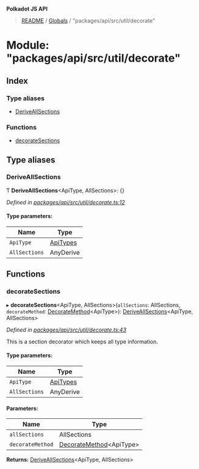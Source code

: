 **Polkadot JS API**

> [README](../README.md) / [Globals](../globals.md) / "packages/api/src/util/decorate"

# Module: "packages/api/src/util/decorate"

## Index

### Type aliases

* [DeriveAllSections](_packages_api_src_util_decorate_.md#deriveallsections)

### Functions

* [decorateSections](_packages_api_src_util_decorate_.md#decoratesections)

## Type aliases

### DeriveAllSections

Ƭ  **DeriveAllSections**\<ApiType, AllSections>: {}

*Defined in [packages/api/src/util/decorate.ts:12](https://github.com/polkadot-js/api/blob/19d6165bd/packages/api/src/util/decorate.ts#L12)*

#### Type parameters:

Name | Type |
------ | ------ |
`ApiType` | [ApiTypes](_packages_api_src_types_base_.md#apitypes) |
`AllSections` | AnyDerive |

## Functions

### decorateSections

▸ **decorateSections**\<ApiType, AllSections>(`allSections`: AllSections, `decorateMethod`: [DecorateMethod](_packages_api_src_types_base_.md#decoratemethod)\<ApiType>): [DeriveAllSections](_packages_api_src_util_decorate_.md#deriveallsections)\<ApiType, AllSections>

*Defined in [packages/api/src/util/decorate.ts:43](https://github.com/polkadot-js/api/blob/19d6165bd/packages/api/src/util/decorate.ts#L43)*

This is a section decorator which keeps all type information.

#### Type parameters:

Name | Type |
------ | ------ |
`ApiType` | [ApiTypes](_packages_api_src_types_base_.md#apitypes) |
`AllSections` | AnyDerive |

#### Parameters:

Name | Type |
------ | ------ |
`allSections` | AllSections |
`decorateMethod` | [DecorateMethod](_packages_api_src_types_base_.md#decoratemethod)\<ApiType> |

**Returns:** [DeriveAllSections](_packages_api_src_util_decorate_.md#deriveallsections)\<ApiType, AllSections>
